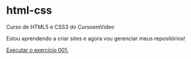 # html-css
Curso de HTML5 e CSS3 do CursoemVideo

Estou aprendendo a criar sites e agora vou gerenciar meus repositórios!

<a href="https://samueloliveira10.github.io/html-css/exercicios/modulo1/Ex001/index.html">Executar o exercício 001.</a>